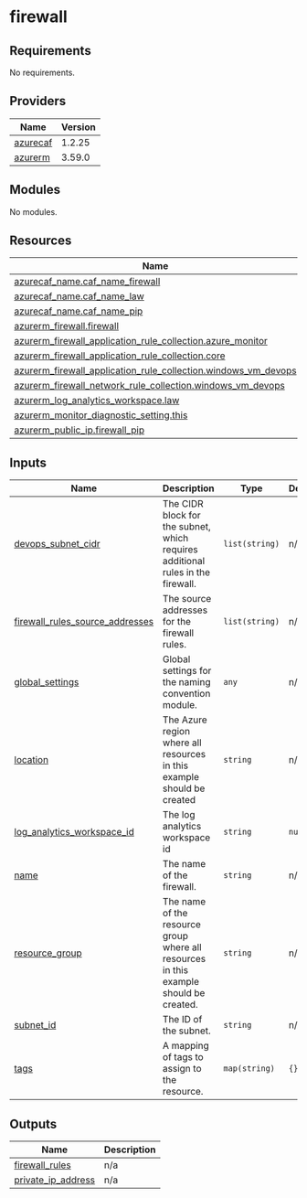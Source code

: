 # firewall

<!-- BEGINNING OF PRE-COMMIT-TERRAFORM DOCS HOOK -->
## Requirements

No requirements.

## Providers

| Name | Version |
|------|---------|
| <a name="provider_azurecaf"></a> [azurecaf](#provider\_azurecaf) | 1.2.25 |
| <a name="provider_azurerm"></a> [azurerm](#provider\_azurerm) | 3.59.0 |

## Modules

No modules.

## Resources

| Name | Type |
|------|------|
| [azurecaf_name.caf_name_firewall](https://registry.terraform.io/providers/aztfmod/azurecaf/latest/docs/resources/name) | resource |
| [azurecaf_name.caf_name_law](https://registry.terraform.io/providers/aztfmod/azurecaf/latest/docs/resources/name) | resource |
| [azurecaf_name.caf_name_pip](https://registry.terraform.io/providers/aztfmod/azurecaf/latest/docs/resources/name) | resource |
| [azurerm_firewall.firewall](https://registry.terraform.io/providers/hashicorp/azurerm/latest/docs/resources/firewall) | resource |
| [azurerm_firewall_application_rule_collection.azure_monitor](https://registry.terraform.io/providers/hashicorp/azurerm/latest/docs/resources/firewall_application_rule_collection) | resource |
| [azurerm_firewall_application_rule_collection.core](https://registry.terraform.io/providers/hashicorp/azurerm/latest/docs/resources/firewall_application_rule_collection) | resource |
| [azurerm_firewall_application_rule_collection.windows_vm_devops](https://registry.terraform.io/providers/hashicorp/azurerm/latest/docs/resources/firewall_application_rule_collection) | resource |
| [azurerm_firewall_network_rule_collection.windows_vm_devops](https://registry.terraform.io/providers/hashicorp/azurerm/latest/docs/resources/firewall_network_rule_collection) | resource |
| [azurerm_log_analytics_workspace.law](https://registry.terraform.io/providers/hashicorp/azurerm/latest/docs/resources/log_analytics_workspace) | resource |
| [azurerm_monitor_diagnostic_setting.this](https://registry.terraform.io/providers/hashicorp/azurerm/latest/docs/resources/monitor_diagnostic_setting) | resource |
| [azurerm_public_ip.firewall_pip](https://registry.terraform.io/providers/hashicorp/azurerm/latest/docs/resources/public_ip) | resource |

## Inputs

| Name | Description | Type | Default | Required |
|------|-------------|------|---------|:--------:|
| <a name="input_devops_subnet_cidr"></a> [devops\_subnet\_cidr](#input\_devops\_subnet\_cidr) | The CIDR block for the subnet, which requires additional rules in the firewall. | `list(string)` | n/a | yes |
| <a name="input_firewall_rules_source_addresses"></a> [firewall\_rules\_source\_addresses](#input\_firewall\_rules\_source\_addresses) | The source addresses for the firewall rules. | `list(string)` | n/a | yes |
| <a name="input_global_settings"></a> [global\_settings](#input\_global\_settings) | Global settings for the naming convention module. | `any` | n/a | yes |
| <a name="input_location"></a> [location](#input\_location) | The Azure region where all resources in this example should be created | `string` | n/a | yes |
| <a name="input_log_analytics_workspace_id"></a> [log\_analytics\_workspace\_id](#input\_log\_analytics\_workspace\_id) | The log analytics workspace id | `string` | `null` | no |
| <a name="input_name"></a> [name](#input\_name) | The name of the firewall. | `string` | n/a | yes |
| <a name="input_resource_group"></a> [resource\_group](#input\_resource\_group) | The name of the resource group where all resources in this example should be created. | `string` | n/a | yes |
| <a name="input_subnet_id"></a> [subnet\_id](#input\_subnet\_id) | The ID of the subnet. | `string` | n/a | yes |
| <a name="input_tags"></a> [tags](#input\_tags) | A mapping of tags to assign to the resource. | `map(string)` | `{}` | no |

## Outputs

| Name | Description |
|------|-------------|
| <a name="output_firewall_rules"></a> [firewall\_rules](#output\_firewall\_rules) | n/a |
| <a name="output_private_ip_address"></a> [private\_ip\_address](#output\_private\_ip\_address) | n/a |
<!-- END OF PRE-COMMIT-TERRAFORM DOCS HOOK -->
